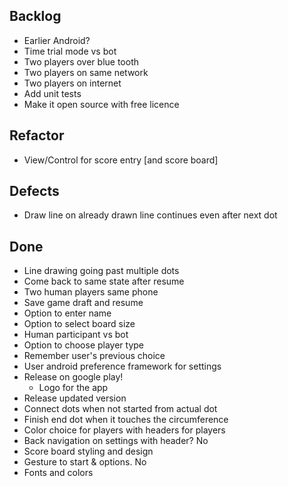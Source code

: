 Backlog
-------
* Earlier Android?
* Time trial mode vs bot
* Two players over blue tooth
* Two players on same network
* Two players on internet
* Add unit tests
* Make it open source with free licence

Refactor
--------
* View/Control for score entry [and score board]

Defects
-------
* Draw line on already drawn line continues even after next dot

Done
----
* Line drawing going past multiple dots
* Come back to same state after resume
* Two human players same phone
* Save game draft and resume
* Option to enter name
* Option to select board size
* Human participant vs bot
* Option to choose player type
* Remember user's previous choice
* User android preference framework for settings
* Release on google play!
    * Logo for the app
* Release updated version
* Connect dots when not started from actual dot
* Finish end dot when it touches the circumference
* Color choice for players with headers for players
* Back navigation on settings with header? No
* Score board styling and design
* Gesture to start & options. No
* Fonts and colors
